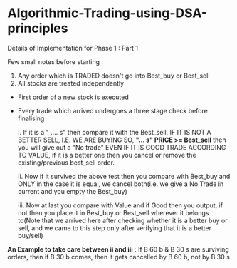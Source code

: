 # Algorithmic-Trading-using-DSA-principles

Details of Implementation for Phase 1 : Part 1

Few small notes before starting :
  1. Any order which is TRADED doesn't go into Best_buy or Best_sell
  2. All stocks are treated independently


- First order of a new stock is executed
- Every trade which arrived undergoes a three stage check before finalising

 
    i. If it is a " .... s" then compare it with the Best_sell, IF IT IS NOT A BETTER SELL, I.E. WE ARE BUYING SO, **"... s" PRICE >= Best_sell** then you will give out a "No trade" EVEN IF IT IS GOOD TRADE ACCORDING TO VALUE, if it is a better one then you cancel or remove the existing/previous best_sell order.
  
    ii. Now if it survived the above test then you compare with Best_buy and ONLY in the case it is equal, we cancel both(i.e. we give a No Trade in current and you empty the Best_buy)

    iii. Now at last you compare with Value and if Good then you output, if not then you place it in Best_buy or Best_sell wherever it belongs to(Note that we arrived here after checking whether it is a better buy or sell, and we came to this step only after verifying that it is a better buy/sell)

__An Example to take care between ii and iii__ : If B 60 b & B 30 s are surviving orders, then if B 30 b comes, then it gets cancelled by B 60 b, not by B 30 s
